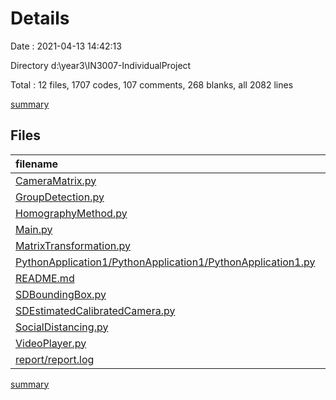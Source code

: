 # Details

Date : 2021-04-13 14:42:13

Directory d:\year3\IN3007-IndividualProject

Total : 12 files,  1707 codes, 107 comments, 268 blanks, all 2082 lines

[summary](results.md)

## Files
| filename | language | code | comment | blank | total |
| :--- | :--- | ---: | ---: | ---: | ---: |
| [CameraMatrix.py](/CameraMatrix.py) | Python | 47 | 0 | 4 | 51 |
| [GroupDetection.py](/GroupDetection.py) | Python | 77 | 4 | 31 | 112 |
| [HomographyMethod.py](/HomographyMethod.py) | Python | 60 | 0 | 15 | 75 |
| [Main.py](/Main.py) | Python | 2 | 0 | 1 | 3 |
| [MatrixTransformation.py](/MatrixTransformation.py) | Python | 31 | 1 | 14 | 46 |
| [PythonApplication1/PythonApplication1/PythonApplication1.py](/PythonApplication1/PythonApplication1/PythonApplication1.py) | Python | 87 | 14 | 42 | 143 |
| [README.md](/README.md) | Markdown | 2 | 0 | 1 | 3 |
| [SDBoundingBox.py](/SDBoundingBox.py) | Python | 18 | 2 | 2 | 22 |
| [SDEstimatedCalibratedCamera.py](/SDEstimatedCalibratedCamera.py) | Python | 30 | 21 | 14 | 65 |
| [SocialDistancing.py](/SocialDistancing.py) | Python | 110 | 52 | 56 | 218 |
| [VideoPlayer.py](/VideoPlayer.py) | Python | 119 | 13 | 23 | 155 |
| [report/report.log](/report/report.log) | Log | 1,124 | 0 | 65 | 1,189 |

[summary](results.md)
